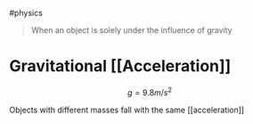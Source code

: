 #physics

> When an object is solely under the influence of gravity

# Gravitational [[Acceleration]]
$$ g = 9.8m/s^2 $$

Objects with different masses fall with the same [[acceleration]]